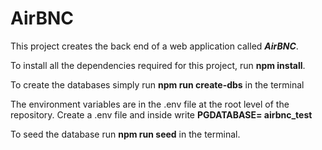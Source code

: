 # AirBNC

This project creates the back end of a web application called ***AirBNC***.

To install all the dependencies required for this project, run **npm install**. 

To create the databases simply run **npm run create-dbs** in the terminal

The environment variables are in the .env file at the root level of the repository. Create a .env file and inside write **PGDATABASE= airbnc_test**

To seed the database run **npm run seed** in the terminal.



